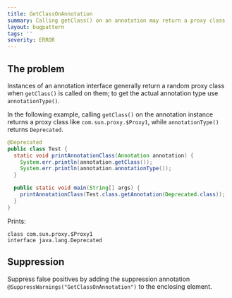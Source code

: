 ```yaml
---
title: GetClassOnAnnotation
summary: Calling getClass() on an annotation may return a proxy class
layout: bugpattern
tags: ''
severity: ERROR
---
```


<!--
*** AUTO-GENERATED, DO NOT MODIFY ***
To make changes, edit the @BugPattern annotation or the explanation in docs/bugpattern.
-->


## The problem
Instances of an annotation interface generally return a random proxy class when
`getClass()` is called on them; to get the actual annotation type use
`annotationType()`.

In the following example, calling `getClass()` on the annotation instance
returns a proxy class like `com.sun.proxy.$Proxy1`, while `annotationType()`
returns `Deprecated`.

```java
@Deprecated
public class Test {
  static void printAnnotationClass(Annotation annotation) {
    System.err.println(annotation.getClass());
    System.err.println(annotation.annotationType());
  }

  public static void main(String[] args) {
    printAnnotationClass(Test.class.getAnnotation(Deprecated.class));
  }
}
```

Prints:

```
class com.sun.proxy.$Proxy1
interface java.lang.Deprecated
```

## Suppression
Suppress false positives by adding the suppression annotation `@SuppressWarnings("GetClassOnAnnotation")` to the enclosing element.

